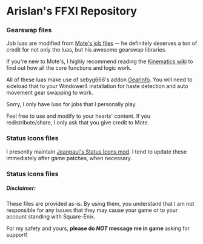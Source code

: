 # Arislan's FFXI Repository


### Gearswap files

Job luas are modified from [Mote's job files](https://github.com/Kinematics/GearSwap-Jobs) -- he definitely deserves a ton of credit for not only the luas, but his awesome gearswap libraries.

If you're new to Mote's, I highly recommend reading the [Kinematics wiki](https://github.com/Kinematics/GearSwap-Jobs/wiki) to find out how all the core functions and logic work.

All of these luas make use of sebyg666's addon [GearInfo](https://github.com/sebyg666/GearInfo).  You will need to sideload that to your Windower4 installation for haste detection and auto movement gear swapping to work.

Sorry, I only have luas for jobs that I personally play.

Feel free to use and modify to your hearts' content.  If you redistribute/share, I only ask that you give credit to Mote.

### Status Icons files

I presently maintain [Jeanpaul's Status Icons mod](http://ffxidats.caarrie.com/index.php?action=downloads;sa=view;down=1353).  I tend to update these immediately after game patches, when necessary.

### Status Icons files


##### Disclaimer:
These files are provided as-is.  By using them, you understand that I am not responsible for any issues that they may cause your game or to your account standing with Square-Enix.

For my safety and yours, **please do _NOT_ message me in game** asking for support!
